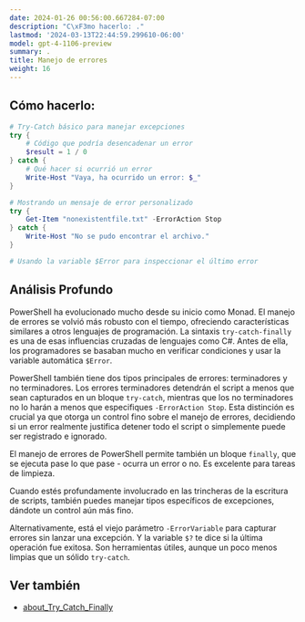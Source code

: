 ```yaml
---
date: 2024-01-26 00:56:00.667284-07:00
description: "C\xF3mo hacerlo: ."
lastmod: '2024-03-13T22:44:59.299610-06:00'
model: gpt-4-1106-preview
summary: .
title: Manejo de errores
weight: 16
---
```


## Cómo hacerlo:
```PowerShell
# Try-Catch básico para manejar excepciones
try {
    # Código que podría desencadenar un error
    $result = 1 / 0
} catch {
    # Qué hacer si ocurrió un error
    Write-Host "Vaya, ha ocurrido un error: $_"
}

# Mostrando un mensaje de error personalizado
try {
    Get-Item "nonexistentfile.txt" -ErrorAction Stop
} catch {
    Write-Host "No se pudo encontrar el archivo."
}

# Usando la variable $Error para inspeccionar el último error
```

## Análisis Profundo
PowerShell ha evolucionado mucho desde su inicio como Monad. El manejo de errores se volvió más robusto con el tiempo, ofreciendo características similares a otros lenguajes de programación. La sintaxis `try-catch-finally` es una de esas influencias cruzadas de lenguajes como C#. Antes de ella, los programadores se basaban mucho en verificar condiciones y usar la variable automática `$Error`.

PowerShell también tiene dos tipos principales de errores: terminadores y no terminadores. Los errores terminadores detendrán el script a menos que sean capturados en un bloque `try-catch`, mientras que los no terminadores no lo harán a menos que especifiques `-ErrorAction Stop`. Esta distinción es crucial ya que otorga un control fino sobre el manejo de errores, decidiendo si un error realmente justifica detener todo el script o simplemente puede ser registrado e ignorado.

El manejo de errores de PowerShell permite también un bloque `finally`, que se ejecuta pase lo que pase - ocurra un error o no. Es excelente para tareas de limpieza.

Cuando estés profundamente involucrado en las trincheras de la escritura de scripts, también puedes manejar tipos específicos de excepciones, dándote un control aún más fino.

Alternativamente, está el viejo parámetro `-ErrorVariable` para capturar errores sin lanzar una excepción. Y la variable `$?` te dice si la última operación fue exitosa. Son herramientas útiles, aunque un poco menos limpias que un sólido `try-catch`.

## Ver también
- [about_Try_Catch_Finally](https://docs.microsoft.com/es-es/powershell/module/microsoft.powershell.core/about/about_try_catch_finally?view=powershell-7.2)
